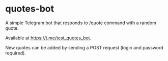 # quotes-bot

A simple Telegram bot that responds to /quote command with a random quote.

Available at https://t.me/test_quotes_bot.

New quotes can be added by sending a POST request (login and password required).
